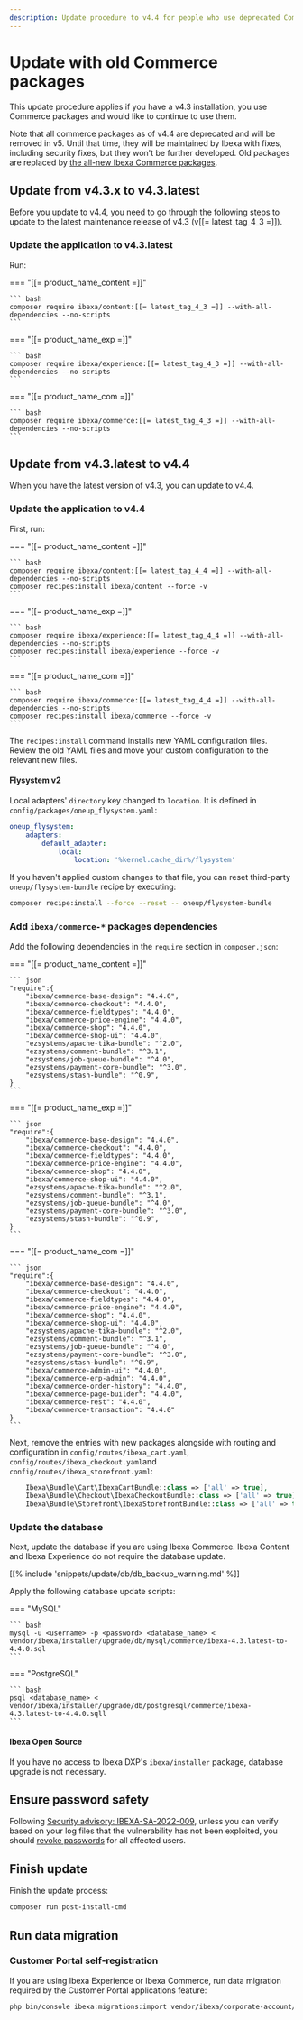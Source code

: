 ```yaml
---
description: Update procedure to v4.4 for people who use deprecated Commerce packages and want to keep them.
---
```


# Update with old Commerce packages

This update procedure applies if you have a v4.3 installation, you use Commerce packages and would like to continue to use them.

Note that all commerce packages as of v4.4 are deprecated and will be removed in v5.
Until that time, they will be maintained by Ibexa with fixes, including security fixes, but they won't be further developed.
Old packages are replaced by [the all-new Ibexa Commerce packages](ibexa_dxp_v4.4.md#all-new-ibexa-commerce-packages).

## Update from v4.3.x to v4.3.latest

Before you update to v4.4, you need to go through the following steps to update to the latest maintenance release of v4.3 (v[[= latest_tag_4_3 =]]).

### Update the application to v4.3.latest

Run:

=== "[[= product_name_content =]]"

    ``` bash
    composer require ibexa/content:[[= latest_tag_4_3 =]] --with-all-dependencies --no-scripts
    ```

=== "[[= product_name_exp =]]"

    ``` bash
    composer require ibexa/experience:[[= latest_tag_4_3 =]] --with-all-dependencies --no-scripts
    ```

=== "[[= product_name_com =]]"

    ``` bash
    composer require ibexa/commerce:[[= latest_tag_4_3 =]] --with-all-dependencies --no-scripts
    ```

## Update from v4.3.latest to v4.4

When you have the latest version of v4.3, you can update to v4.4.

### Update the application to v4.4

First, run:

=== "[[= product_name_content =]]"

    ``` bash
    composer require ibexa/content:[[= latest_tag_4_4 =]] --with-all-dependencies --no-scripts
    composer recipes:install ibexa/content --force -v
    ```

=== "[[= product_name_exp =]]"

    ``` bash
    composer require ibexa/experience:[[= latest_tag_4_4 =]] --with-all-dependencies --no-scripts
    composer recipes:install ibexa/experience --force -v
    ```

=== "[[= product_name_com =]]"

    ``` bash
    composer require ibexa/commerce:[[= latest_tag_4_4 =]] --with-all-dependencies --no-scripts
    composer recipes:install ibexa/commerce --force -v
    ```

The `recipes:install` command installs new YAML configuration files.
Review the old YAML files and move your custom configuration to the relevant new files.

#### Flysystem v2

Local adapters' `directory` key changed to `location`.
It is defined in `config/packages/oneup_flysystem.yaml`:

```yaml
oneup_flysystem:
    adapters:
        default_adapter:
            local:
                location: '%kernel.cache_dir%/flysystem'
```

If you haven't applied custom changes to that file,
you can reset third-party `oneup/flysystem-bundle` recipe by executing:

```bash
composer recipe:install --force --reset -- oneup/flysystem-bundle
```

### Add `ibexa/commerce-*` packages dependencies

Add the following dependencies in the `require` section in `composer.json`:

=== "[[= product_name_content =]]"

    ``` json
    "require":{
        "ibexa/commerce-base-design": "4.4.0",
        "ibexa/commerce-checkout": "4.4.0",
        "ibexa/commerce-fieldtypes": "4.4.0",
        "ibexa/commerce-price-engine": "4.4.0",
        "ibexa/commerce-shop": "4.4.0",
        "ibexa/commerce-shop-ui": "4.4.0",
        "ezsystems/apache-tika-bundle": "^2.0",
        "ezsystems/comment-bundle": "^3.1",
        "ezsystems/job-queue-bundle": "^4.0",
        "ezsystems/payment-core-bundle": "^3.0",
        "ezsystems/stash-bundle": "^0.9",
    }
    ```

=== "[[= product_name_exp =]]"

    ``` json
    "require":{
        "ibexa/commerce-base-design": "4.4.0",
        "ibexa/commerce-checkout": "4.4.0",
        "ibexa/commerce-fieldtypes": "4.4.0",
        "ibexa/commerce-price-engine": "4.4.0",
        "ibexa/commerce-shop": "4.4.0",
        "ibexa/commerce-shop-ui": "4.4.0",
        "ezsystems/apache-tika-bundle": "^2.0",
        "ezsystems/comment-bundle": "^3.1",
        "ezsystems/job-queue-bundle": "^4.0",
        "ezsystems/payment-core-bundle": "^3.0",
        "ezsystems/stash-bundle": "^0.9",
    }
    ```

=== "[[= product_name_com =]]"

    ``` json
    "require":{
        "ibexa/commerce-base-design": "4.4.0",
        "ibexa/commerce-checkout": "4.4.0",
        "ibexa/commerce-fieldtypes": "4.4.0",
        "ibexa/commerce-price-engine": "4.4.0",
        "ibexa/commerce-shop": "4.4.0",
        "ibexa/commerce-shop-ui": "4.4.0",
        "ezsystems/apache-tika-bundle": "^2.0",
        "ezsystems/comment-bundle": "^3.1",
        "ezsystems/job-queue-bundle": "^4.0",
        "ezsystems/payment-core-bundle": "^3.0",
        "ezsystems/stash-bundle": "^0.9",
        "ibexa/commerce-admin-ui": "4.4.0",
        "ibexa/commerce-erp-admin": "4.4.0",
        "ibexa/commerce-order-history": "4.4.0",
        "ibexa/commerce-page-builder": "4.4.0",
        "ibexa/commerce-rest": "4.4.0",
        "ibexa/commerce-transaction": "4.4.0"
    }
    ```

Next, remove the entries with new packages alongside with routing and configuration in `config/routes/ibexa_cart.yaml`, `config/routes/ibexa_checkout.yaml`and `config/routes/ibexa_storefront.yaml`:

```php
    Ibexa\Bundle\Cart\IbexaCartBundle::class => ['all' => true],
    Ibexa\Bundle\Checkout\IbexaCheckoutBundle::class => ['all' => true],
    Ibexa\Bundle\Storefront\IbexaStorefrontBundle::class => ['all' => true],
```

### Update the database

Next, update the database if you are using Ibexa Commerce.
Ibexa Content and Ibexa Experience do not require the database update.

[[% include 'snippets/update/db/db_backup_warning.md' %]]

Apply the following database update scripts:

=== "MySQL"

    ``` bash
    mysql -u <username> -p <password> <database_name> < vendor/ibexa/installer/upgrade/db/mysql/commerce/ibexa-4.3.latest-to-4.4.0.sql
    ```

=== "PostgreSQL"

    ``` bash
    psql <database_name> < vendor/ibexa/installer/upgrade/db/postgresql/commerce/ibexa-4.3.latest-to-4.4.0.sqll
    ```

#### Ibexa Open Source

If you have no access to Ibexa DXP's `ibexa/installer` package, database upgrade is not necessary.

## Ensure password safety

Following [Security advisory: IBEXA-SA-2022-009](https://developers.ibexa.co/security-advisories/ibexa-sa-2022-009-critical-vulnerabilities-in-graphql-role-assignment-ct-editing-and-drafts-tooltips),
unless you can verify based on your log files that the vulnerability has not been exploited,
you should [revoke passwords](https://doc.ibexa.co/en/latest/users/user_management/#revoking-passwords) for all affected users.

## Finish update

Finish the update process:

``` bash
composer run post-install-cmd
```

## Run data migration

### Customer Portal self-registration

If you are using Ibexa Experience or Ibexa Commerce,
run data migration required by the Customer Portal applications feature:

```bash
php bin/console ibexa:migrations:import vendor/ibexa/corporate-account/src/bundle/Resources/migrations/application_internal_fields.yaml --name=2022_11_07_22_46_application_internal_fields.yaml
```